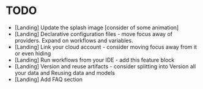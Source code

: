 # TODO

- [Landing] Update the splash image [consider of some animation]
- [Landing] Declarative configuration files - move focus away of providers. Expand on workflows and variables.
- [Landing] Link your cloud account - consider moving focus away from it or even hiding
- [Landing] Run workflows from your IDE - add this feature block
- [Landing] Version and reuse artifacts - consider splitting into Version all your data and Reusing data and models
- [Landing] Add FAQ section
